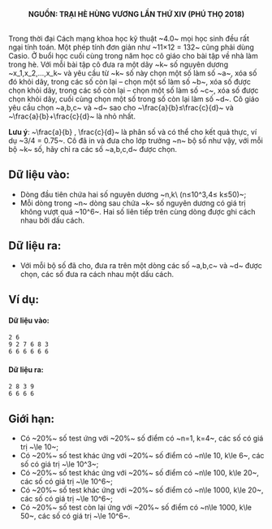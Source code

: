 **<center>NGUỒN: TRẠI HÈ HÙNG VƯƠNG LẦN THỨ XIV (PHÚ THỌ 2018)</center>**
<br>

Trong thời đại Cách mạng khoa học kỹ thuật ~4.0~ mọi học sinh đều rất ngại tính toán. Một phép tính đơn giản như ~11×12 = 132~ cũng phải dùng Casio. Ở buổi học cuối cùng trong năm học cô giáo cho bài tập về nhà làm trong hè. Với mỗi bài tập cô đưa ra một dãy ~k~ số nguyên dương ~x_1,x_2,…,x_k~ và yêu cầu từ ~k~ số này chọn một số làm số ~a~, xóa số đó khỏi dãy, trong các số còn lại – chọn một số làm số ~b~, xóa số được chọn khỏi dãy, trong các số còn lại – chọn một số làm số ~c~, xóa số được chọn khỏi dãy, cuối cùng chọn một số trong số còn lại làm số ~d~. Cô giáo yêu cầu chọn ~a,b,c~ và ~d~ sao cho  ~\frac{a}{b}≤\frac{c}{d}~  và  ~\frac{a}{b}+\frac{c}{d}~ là nhỏ nhất.

**Lưu ý**: ~\frac{a}{b} , \frac{c}{d}~ là phân số và có thể cho kết quả thực, ví dụ ~3/4  = 0.75~.
Cô đã in và đưa cho lớp trưởng ~n~ bộ số như vậy, với mỗi bộ ~k~ số, hãy chỉ ra các số ~a,b,c,d~ được chọn.

## Dữ liệu vào:
- Dòng đầu tiên chứa hai số nguyên dương ~n,k\ (n≤10^3,4≤ k≤50)~;
- Mỗi dòng trong ~n~ dòng sau chứa ~k~ số nguyên dương có giá trị không vượt quá ~10^6~. 
Hai số liên tiếp trên cùng dòng được ghi cách nhau bởi dấu cách.

## Dữ liệu ra:
- Với mỗi bộ số đã cho, đưa ra trên một dòng các số ~a,b,c~ và ~d~ được chọn, các số đưa ra cách nhau một dấu cách.

## Ví dụ: 
#### Dữ liệu vào:
```
2 6
9 2 7 6 8 3
6 6 6 6 6 6
```

#### Dữ liệu ra:
```
2 8 3 9
6 6 6 6
```

## Giới hạn:
- Có ~20\%~ số test ứng với ~20\%~ số điểm có ~n=1, k=4~, các số có giá trị ~\le 10~;
- Có ~20\%~ số test khác ứng với ~20\%~ số điểm có ~n\le 10, k\le 6~, các số có giá trị ~\le 10^3~;
- Có ~20\%~ số test khác ứng với ~20\%~ số điểm có ~n\le 100, k\le 20~, các số có giá trị ~\le 10^6~;
- Có ~20\%~ số test khác ứng với ~20\%~ số điểm có ~n\le 1000, k\le 20~, các số có giá trị ~\le 10^6~;
- Có ~20\%~ số test còn lại ứng với ~20\%~ số điểm có ~n\le 1000, k\le 50~, các số có giá trị ~\le 10^6~.